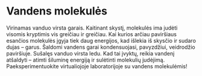 <h1>Vandens molekulės</h1>

Virinamas vanduo virsta garais. Kaitinant skystį, molekulės ima judėti visomis kryptimis vis greičiau ir greičiau. Kai kurios arčiau paviršiaus esančios molekulės įgyja tiek daug energijos, kad išlekia iš skysčio ir sudaro dujas – garus. Šaldomi vandens garai kondensuojasi, pavyzdžiui, veidrodžio paviršiuje. Sušalęs vanduo virsta ledu. Kad tai įvyktų, reikia vandenį atšaldyti – atimti šiluminę energiją ir sulėtinti molekulių judėjimą.
Paeksperimentuokite virtualiojoje laboratorijoje su vandens molekulėmis!

